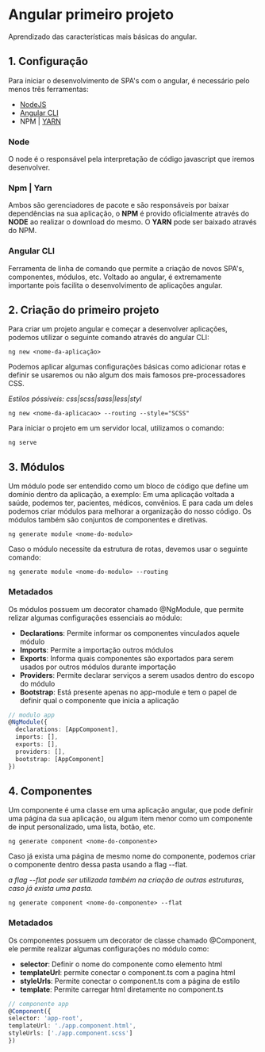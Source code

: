 # Angular primeiro projeto

Aprendizado das características mais básicas do angular.

## 1. Configuração

Para iniciar o desenvolvimento de SPA's com o angular, é necessário pelo menos três ferramentas:

- <a href="https://nodejs.org/en/">NodeJS</a>
- <a href="https://angular.io/cli">Angular CLI</a>
- NPM | <a href="https://classic.yarnpkg.com/lang/en/docs/install/#windows-stable">YARN</a>

### Node
O node é o responsável pela interpretação de código javascript que iremos desenvolver.

### Npm | Yarn
Ambos são gerenciadores de pacote e são responsáveis por baixar dependências na sua aplicação, 
o **NPM** é provido oficialmente através do **NODE** ao realizar o download do mesmo. 
O **YARN** pode ser baixado através do NPM.

### Angular CLI
Ferramenta de linha de comando que permite a criação de novos SPA's, componentes, módulos, etc. 
Voltado ao angular, é extremamente importante pois facilita o desenvolvimento de aplicações angular.

## 2. Criação do primeiro projeto

Para criar um projeto angular e começar a desenvolver aplicações, podemos utilizar o seguinte 
comando através do angular CLI:

`ng new <nome-da-aplicação>`

Podemos aplicar algumas configurações básicas como adicionar rotas e definir se usaremos ou não
algum dos mais famosos pre-processadores CSS.

_Estilos póssíveis: css|scss|sass|less|styl_

`ng new <nome-da-aplicacao> --routing --style="SCSS"`

Para iniciar o projeto em um servidor local, utilizamos o comando:

`ng serve`

## 3. Módulos

Um módulo pode ser entendido como um bloco de código que define um domínio dentro da aplicação,
a exemplo: Em uma aplicação voltada a saúde, podemos ter, pacientes, médicos, convênios. E para cada
um deles podemos criar módulos para melhorar a organização do nosso código. 
Os módulos também são conjuntos de componentes e diretívas.

`ng generate module <nome-do-modulo>`

Caso o módulo necessite da estrutura de rotas, devemos usar o seguinte comando:

`ng generate module <nome-do-modulo> --routing`

### Metadados

Os módulos possuem um decorator chamado @NgModule, que permite relizar algumas configurações
essenciais ao módulo:

- **Declarations**: Permite informar os componentes vinculados aquele módulo
- **Imports**: Permite a importação outros módulos
- **Exports**: Informa quais componentes são exportados para serem usados por outros módulos durante
  importação
- **Providers**: Permite declarar serviços a serem usados dentro do escopo do módulo
- **Bootstrap**: Está presente apenas no app-module e tem o papel de definir qual o componente que inicia
  a aplicação

```typescript
// modulo app
@NgModule({
  declarations: [AppComponent],
  imports: [],
  exports: [],
  providers: [],
  bootstrap: [AppComponent]
})
```
## 4. Componentes

Um componente é uma classe em uma aplicação angular, que pode definir uma página da sua aplicação, 
ou algum item menor como um componente de input personalizado, uma lista, botão, etc.

`ng generate component <nome-do-componente>`

Caso já exista uma página de mesmo nome do componente, podemos criar o componente dentro dessa pasta
usando a flag --flat.

_a flag --flat pode ser utilizada também na criação de outras estruturas, 
caso já exista uma pasta._

`ng generate component <nome-do-componente> --flat`

### Metadados

Os componentes possuem um decorator de classe chamado @Component, ele permite realizar
algumas configurações no módulo como:

- **selector**: Definir o nome do componente como elemento html
- **templateUrl**: permite conectar o component.ts com a pagina html
- **styleUrls**: Permite conectar o component.ts com a página de estilo
- **template**: Permite carregar html diretamente no component.ts

```typescript
// componente app
@Component({
selector: 'app-root',
templateUrl: './app.component.html',
styleUrls: ['./app.component.scss']
})
```





